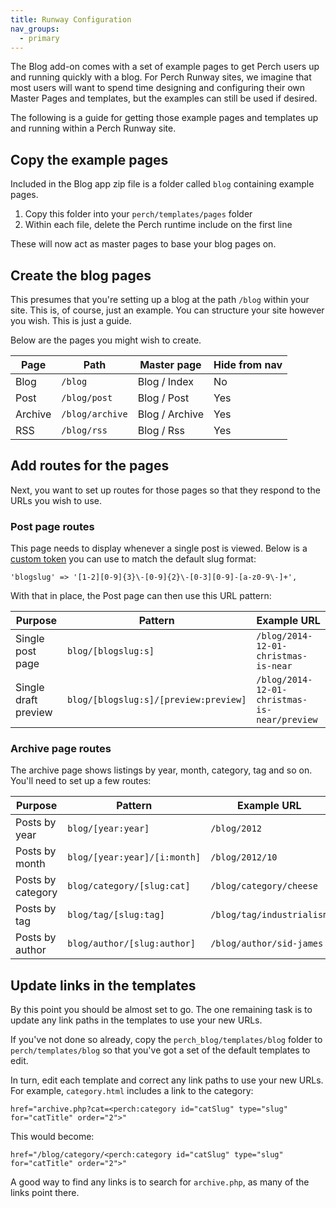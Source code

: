 ```yaml
---
title: Runway Configuration
nav_groups:
  - primary
---
```


The Blog add-on comes with a set of example pages to get Perch users up and running quickly with a blog. For Perch Runway sites, we imagine that most users will want to spend time designing and configuring their own Master Pages and templates, but the examples can still be used if desired.

The following is a guide for getting those example pages and templates up and running within a Perch Runway site.

## Copy the example pages

Included in the Blog app zip file is a folder called `blog` containing example pages.

1. Copy this folder into your `perch/templates/pages` folder
2. Within each file, delete the Perch runtime include on the first line

These will now act as master pages to base your blog pages on.

## Create the blog pages

This presumes that you're setting up a blog at the path `/blog` within your site. This is, of course, just an example. You can structure your site however you wish. This is just a guide.

Below are the pages you might wish to create.

|Page|Path|Master page|Hide from nav|
|-|-|-|-|
|Blog|`/blog`|Blog / Index|No|
|Post|`/blog/post`|Blog / Post|Yes|
|Archive|`/blog/archive`|Blog / Archive|Yes|
|RSS|`/blog/rss`|Blog / Rss|Yes|


## Add routes for the pages

Next, you want to set up routes for those pages so that they respond to the URLs you wish to use.

### Post page routes

This page needs to display whenever a single post is viewed. Below is a [custom token](/runway/routing/custom-tokens/) you can use to match the default slug format:

    'blogslug' => '[1-2][0-9]{3}\-[0-9]{2}\-[0-3][0-9]-[a-z0-9\-]+',

With that in place, the Post page can then use this URL pattern:

|Purpose|Pattern|Example URL|
|-|-|-|
|Single post page|`blog/[blogslug:s]`|`/blog/2014-12-01-christmas-is-near`|
|Single draft preview|`blog/[blogslug:s]/[preview:preview]`|`/blog/2014-12-01-christmas-is-near/preview`|



### Archive page routes

The archive page shows listings by year, month, category, tag and so on. You'll need to set up a few routes:

|Purpose|Pattern|Example URL|
|-|-|-|
|Posts by year|`blog/[year:year]`|`/blog/2012`|
|Posts by month|`blog/[year:year]/[i:month]`|`/blog/2012/10`|
|Posts by category|`blog/category/[slug:cat]`|`/blog/category/cheese`|
|Posts by tag|`blog/tag/[slug:tag]`|`/blog/tag/industrialism`|
|Posts by author|`blog/author/[slug:author]`|`/blog/author/sid-james`|


## Update links in the templates

By this point you should be almost set to go. The one remaining task is to update any link paths in the templates to use your new URLs.

If you've not done so already, copy the `perch_blog/templates/blog` folder to `perch/templates/blog` so that you've got a set of the default templates to edit.

In turn, edit each template and correct any link paths to use your new URLs. For example, `category.html` includes a link to the category:

    href="archive.php?cat=<perch:category id="catSlug" type="slug" for="catTitle" order="2">"

This would become:

    href="/blog/category/<perch:category id="catSlug" type="slug" for="catTitle" order="2">"

A good way to find any links is to search for `archive.php`, as many of the links point there.
